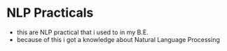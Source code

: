 # NLP Practicals 
* this are NLP practical that i used to in my B.E.
* because of this i got a knowledge about Natural Language Processing  
